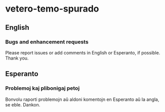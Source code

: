 # vetero-temo-spurado

<h2>English</h2>
<h3>Bugs and enhancement requests</h3>
<p>Please report issues or add comments in English or Esperanto, if possible. Thank you.</p>

<h2>Esperanto</h2>
<h3>Problemoj kaj plibonigaj petoj</h3>
<p>Bonvolu raporti problemojn aŭ aldoni komentojn en Esperanto aŭ la angla, se eble. Dankon.</p>
